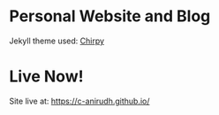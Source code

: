 # Personal Website and Blog

Jekyll theme used: [Chirpy](https://github.com/cotes2020/jekyll-theme-chirpy/)

# Live Now!

Site live at: https://c-anirudh.github.io/
